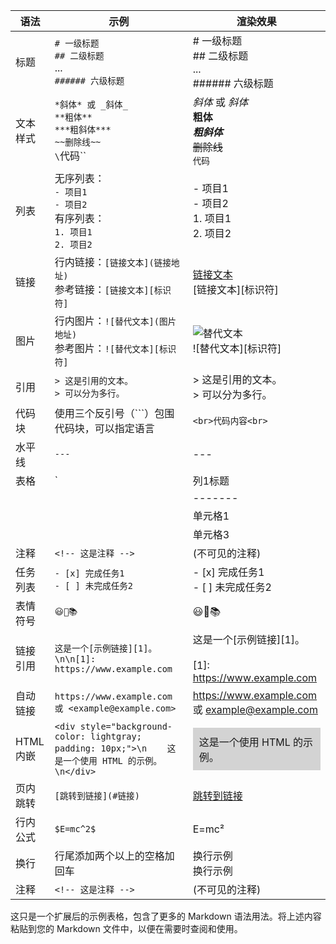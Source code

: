| 语法                | 示例                                                         | 渲染效果                 |
|---------------------|--------------------------------------------------------------|--------------------------|
| 标题                | `# 一级标题`<br>`## 二级标题`<br>...<br>`###### 六级标题`   | # 一级标题<br>## 二级标题<br>...<br>###### 六级标题 |
| 文本样式            | `*斜体* 或 _斜体_`<br>`**粗体**`<br>`***粗斜体***`<br>`~~删除线~~`<br>`\`代码\`` | *斜体* 或 _斜体_<br>**粗体**<br>***粗斜体***<br>~~删除线~~<br>`代码` |
| 列表                | 无序列表：<br>`- 项目1`<br>`- 项目2`<br>有序列表：<br>`1. 项目1`<br>`2. 项目2` | - 项目1<br>- 项目2<br>1. 项目1<br>2. 项目2 |
| 链接                | 行内链接：`[链接文本](链接地址)`<br>参考链接：`[链接文本][标识符]` | [链接文本](链接地址)<br>[链接文本][标识符] |
| 图片                | 行内图片：`![替代文本](图片地址)`<br>参考图片：`![替代文本][标识符]` | ![替代文本](图片地址)<br>![替代文本][标识符] |
| 引用                | `> 这是引用的文本。`<br>`> 可以分为多行。`                    | > 这是引用的文本。<br>> 可以分为多行。 |
| 代码块              | 使用三个反引号（```）包围代码块，可以指定语言              | ```<br>代码内容<br>``` |
| 水平线              | `---`                                                        | --- |
| 表格                | `| 列1标题 | 列2标题 |`<br>`| ------- | ------- |`<br>`| 单元格1 | 单元格2 |`<br>`| 单元格3 | 单元格4 |` | 列1标题 | 列2标题 |
|                     |                                                          | ------- | ------- |
|                     |                                                          | 单元格1 | 单元格2 |
|                     |                                                          | 单元格3 | 单元格4 |
| 注释                | `<!-- 这是注释 -->`                                           | (不可见的注释)            |
| 任务列表            | `- [x] 完成任务1`<br>`- [ ] 未完成任务2`                   | - [x] 完成任务1<br>- [ ] 未完成任务2 |
| 表情符号            | `😃🚀📚`                                                    | 😃🚀📚 |
| 链接引用            | `这是一个[示例链接][1]。\n\n[1]: https://www.example.com`   | 这是一个[示例链接][1]。<br><br>[1]: https://www.example.com |
| 自动链接            | `https://www.example.com 或 <example@example.com>`         | https://www.example.com 或 <example@example.com> |
| HTML 内嵌           | `<div style="background-color: lightgray; padding: 10px;">\n    这是一个使用 HTML 的示例。\n</div>` | <div style="background-color: lightgray; padding: 10px;">这是一个使用 HTML 的示例。</div> |
| 页内跳转            | `[跳转到链接](#链接)`                                       | [跳转到链接](#链接) |
| 行内公式            | `$E=mc^2$`                                                 | E=mc² |
| 换行                | 行尾添加两个以上的空格加回车                                | 换行示例<br>换行示例 |
| 注释                | `<!-- 这是注释 -->`                                           | (不可见的注释)            |

这只是一个扩展后的示例表格，包含了更多的 Markdown 语法用法。将上述内容粘贴到您的 Markdown 文件中，以便在需要时查阅和使用。
